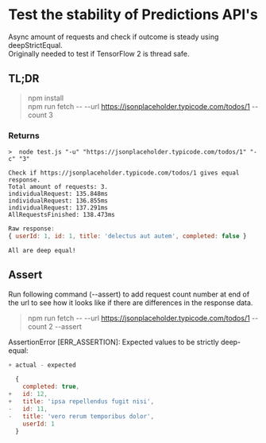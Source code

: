 # Test the stability of Predictions API's
Async amount of requests and check if outcome is steady using deepStrictEqual.  
Originally needed to test if TensorFlow 2 is thread safe.

## TL;DR
> npm install  
> npm run fetch -- --url https://jsonplaceholder.typicode.com/todos/1 --count 3

### Returns
```
>  node test.js "-u" "https://jsonplaceholder.typicode.com/todos/1" "-c" "3"

Check if https://jsonplaceholder.typicode.com/todos/1 gives equal response. 
Total amount of requests: 3.
individualRequest: 135.848ms
individualRequest: 136.855ms
individualRequest: 137.291ms
AllRequestsFinished: 138.473ms
```
```javascript
Raw response:
{ userId: 1, id: 1, title: 'delectus aut autem', completed: false }
```
```
All are deep equal!
```

## Assert
Run following command (--assert) to add request count number at end of the url to see how it looks like if there are differences in the response data.
> npm run fetch -- --url https://jsonplaceholder.typicode.com/todos/1 --count 2 --assert  

AssertionError [ERR_ASSERTION]: Expected values to be strictly deep-equal:
```javascript
+ actual - expected

  {
    completed: true,
+   id: 12,
+   title: 'ipsa repellendus fugit nisi',
-   id: 11,
-   title: 'vero rerum temporibus dolor',
    userId: 1
  }
```

